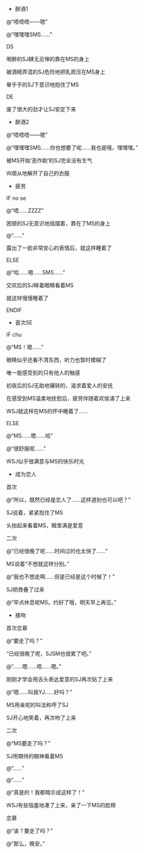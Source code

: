 - 醉酒1

@“唔唔唔——嗯”

@“嘿嘿嘿SMS……”

DS

喝醉的SJ肆无忌惮的靠在MS的身上

被酒精弄混的SJ危险地把乳房压在MS身上

晕乎乎的SJ下意识地抱住了MS

DE

废了很大的劲才让SJ安定下来

- 醉酒2

@“唔唔唔——嗯”

@“嘿嘿嘿SMS……你也想要了呢……我也是哦，嘿嘿嘿。”

被MS开始‘恶作剧’的SJ完全没有生气

W顺从地解开了自己的衣服

- 疲劳

IF no se

@“唔……ZZZZ”

困顿的SJ无意识地摇摆着，靠在了MS的身上

@“……”

露出了一脸非常安心的表情后，就这样睡着了

ELSE

@“哈……嗯……SMS……”

交欢后的SJ眯着眼睛看着MS

就这样慢慢睡着了

ENDIF

- 首次SE

IF chu

@“MS！嗯……”

眼睛似乎还看不清东西，听力也暂时模糊了

唯一能感受到的只有他人的触感

初夜后的SJ无助地辗转的，渴求着爱人的安抚

在感受到MS温柔地抚慰后，疲劳伴随着欢愉涌了上来

WSJ就这样在MS的怀中睡着了……

ELSE

@“MS……嗯……哈”

@“很舒服呢……”

WSJ似乎很满意与MS的快乐时光

- 成为恋人

首次

@“所以，既然已经是恋人了……这样道别也可以吧？”

SJ说着，紧紧抱住了MS

头抬起来看着MS，眼里满是爱意

二次

@“已经很晚了呢……时间过的也太快了……”

MS说着“不想就这样分别。”

@“我也不想走啊……但是已经是这个时候了！”

SJ把唇叠了过来

@“早点休息呢MS。约好了哦，明天早上再见。”

- 接吻

首次恋慕

@“要走了吗？”

“已经很晚了呢，SJSM也很累了吧。”

@“……嗯……唔……嗯。”

刚刚才学会用舌头表达爱意的SJ再次贴了上来

@“嗯……叫我YJ……好吗？”

MS用亲呢的叫法称呼了SJ

SJ开心地笑着，再次吻了上来

二次

@“MS要走了吗？”

SJ用期待的眼神看着MS

@“……”

@“……”

@“真是的！我都暗示成这样了！”

WSJ有些恼羞地凑了上来，亲了一下MS的脸颊

恋慕

@“诶？要走了吗？”

@“那么，晚安。”

